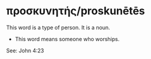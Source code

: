 # προσκυνητής/proskunētēs
This word is a type of person. It is a noun.
* This word means someone who worships.

See: John 4:23
